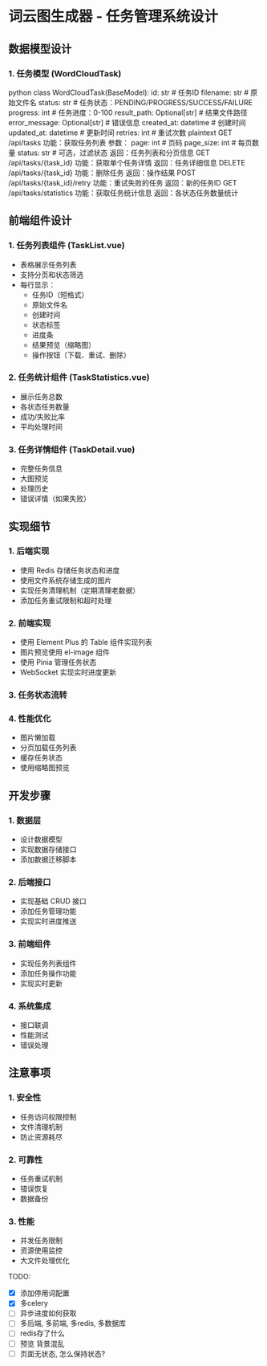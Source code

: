 # 词云图生成器 - 任务管理系统设计

## 数据模型设计

### 1. 任务模型 (WordCloudTask) 


python
class WordCloudTask(BaseModel):
id: str # 任务ID
filename: str # 原始文件名
status: str # 任务状态：PENDING/PROGRESS/SUCCESS/FAILURE
progress: int # 任务进度：0-100
result_path: Optional[str] # 结果文件路径
error_message: Optional[str] # 错误信息
created_at: datetime # 创建时间
updated_at: datetime # 更新时间
retries: int # 重试次数
plaintext
GET /api/tasks
功能：获取任务列表
参数：
page: int # 页码
page_size: int # 每页数量
status: str # 可选，过滤状态
返回：任务列表和分页信息
GET /api/tasks/{task_id}
功能：获取单个任务详情
返回：任务详细信息
DELETE /api/tasks/{task_id}
功能：删除任务
返回：操作结果
POST /api/tasks/{task_id}/retry
功能：重试失败的任务
返回：新的任务ID
GET /api/tasks/statistics
功能：获取任务统计信息
返回：各状态任务数量统计


## 前端组件设计

### 1. 任务列表组件 (TaskList.vue)
- 表格展示任务列表
- 支持分页和状态筛选
- 每行显示：
  - 任务ID（短格式）
  - 原始文件名
  - 创建时间
  - 状态标签
  - 进度条
  - 结果预览（缩略图）
  - 操作按钮（下载、重试、删除）

### 2. 任务统计组件 (TaskStatistics.vue)
- 展示任务总数
- 各状态任务数量
- 成功/失败比率
- 平均处理时间

### 3. 任务详情组件 (TaskDetail.vue)
- 完整任务信息
- 大图预览
- 处理历史
- 错误详情（如果失败）

## 实现细节

### 1. 后端实现
- 使用 Redis 存储任务状态和进度
- 使用文件系统存储生成的图片
- 实现任务清理机制（定期清理老数据）
- 添加任务重试限制和超时处理

### 2. 前端实现
- 使用 Element Plus 的 Table 组件实现列表
- 图片预览使用 el-image 组件
- 使用 Pinia 管理任务状态
- WebSocket 实现实时进度更新

### 3. 任务状态流转


### 4. 性能优化
- 图片懒加载
- 分页加载任务列表
- 缓存任务状态
- 使用缩略图预览

## 开发步骤

### 1. 数据层
- 设计数据模型
- 实现数据存储接口
- 添加数据迁移脚本

### 2. 后端接口
- 实现基础 CRUD 接口
- 添加任务管理功能
- 实现实时进度推送

### 3. 前端组件
- 实现任务列表组件
- 添加任务操作功能
- 实现实时更新

### 4. 系统集成
- 接口联调
- 性能测试
- 错误处理

## 注意事项

### 1. 安全性
- 任务访问权限控制
- 文件清理机制
- 防止资源耗尽

### 2. 可靠性
- 任务重试机制
- 错误恢复
- 数据备份

### 3. 性能
- 并发任务限制
- 资源使用监控
- 大文件处理优化





TODO:

- [x] 添加停用词配置
- [x] 多celery
- [ ] 异步进度如何获取
- [ ] 多后端, 多前端, 多redis, 多数据库
- [ ] redis存了什么
- [ ] 预览 背景混乱
- [ ] 页面无状态, 怎么保持状态?
